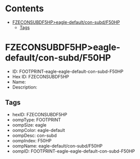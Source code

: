



Contents
========

* [FZECONSUBDF5HP>eagle-default/con-subd/F50HP](#fzeconsubdf5hpeagle-defaultcon-subdf50hp)
	* [Tags](#tags)

# FZECONSUBDF5HP>eagle-default/con-subd/F50HP

- ID: FOOTPRINT-eagle-eagle-default-con-subd-F50HP
- Hex ID: FZECONSUBDF5HP
- Name: 
- Description: 

## Tags

- hexID: FZECONSUBDF5HP
- oompType: FOOTPRINT
- oompSize: eagle
- oompColor: eagle-default
- oompDesc: con-subd
- oompIndex: F50HP
- oompName: eagle-default/con-subd/F50HP
- oompID: FOOTPRINT-eagle-eagle-default-con-subd-F50HP
